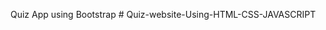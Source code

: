 Quiz App using Bootstrap
#   Q u i z - w e b s i t e - U s i n g - H T M L - C S S - J A V A S C R I P T  
 